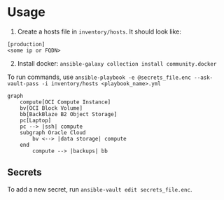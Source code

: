 # Usage
1. Create a hosts file in `inventory/hosts`. It should look like:

```
[production]
<some ip or FQDN>
```
2. Install docker: `ansible-galaxy collection install community.docker`


To run commands, use `ansible-playbook -e @secrets_file.enc --ask-vault-pass -i inventory/hosts <playbook_name>.yml`


```mermaid
graph
    compute[OCI Compute Instance]
    bv[OCI Block Volume]
    bb[BackBlaze B2 Object Storage]
    pc[Laptop]
    pc --> |ssh| compute
    subgraph Oracle Cloud
        bv <--> |data storage| compute
    end
        compute --> |backups| bb
```

## Secrets
To add a new secret, run `ansible-vault edit secrets_file.enc`.
